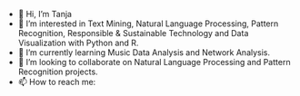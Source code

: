 - 👋 Hi, I’m Tanja
- 👀 I’m interested in Text Mining, Natural Language Processing, Pattern Recognition, Responsible & Sustainable Technology and Data Visualization with Python and R.
- 🌱 I’m currently learning Music Data Analysis and Network Analysis.
- 💞️ I’m looking to collaborate on Natural Language Processing and Pattern Recognition projects.
- 📫 How to reach me:

<!---
DataScience-Tanja/DataScience-Tanja is a ✨ special ✨ repository because its `README.md` (this file) appears on your GitHub profile.
You can click the Preview link to take a look at your changes.
--->

